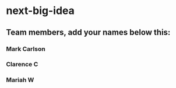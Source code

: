 # next-big-idea

## Team members, add your names below this:

### Mark Carlson

### Clarence C

### Mariah W
